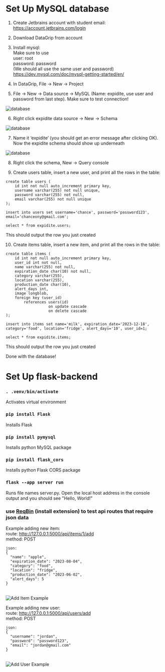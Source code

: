 # Set Up MySQL database
1) Create Jetbrains account with student email: https://account.jetbrains.com/login

2) Download DataGrip from account

3) Install mysql:\
Make sure to use\
user: root\
password: password\
(We should all use the same user and password) \
https://dev.mysql.com/doc/mysql-getting-started/en/ 

4) In DataGrip, File -> New -> Project

5) File -> New -> Data source -> MySQL (Name: expidite, use user and password from last step). Make sure to test connection!

![database](images/db_1.png)

6) Right click expidite data source -> New -> Schema

![database](images/db_2.png)

7) Name it ‘expidite’ (you should get an error message after clicking OK). Now the expidite schema should show up underneath

![database](images/db_3.png)

8) Right click the schema, New -> Query console

9) Create users table, insert a new user, and print all the rows in the table:
```
create table users (
    id int not null auto_increment primary key,
    username varchar(255) not null unique,
    password varchar(255) not null,
    email varchar(255) not null unique
);
```

```
insert into users set username='chance', password='password123', email='chanceony@gmail.com';
```

```
select * from expidite.users;
```

This should output the row you just created

10) Create items table, insert a new item, and print all the rows in the table:
```
create table items (
    id int not null auto_increment primary key,
    user_id int not null,
    name varchar(255) not null,
    expiration_date char(10) not null,
    category varchar(255),
    location varchar(255),
    production_date char(10),
    alert_days int,
    image longblob,
    foreign key (user_id)
        references users(id)
                   on update cascade
                   on delete cascade
);
```

```
insert into items set name='milk', expiration_date='2023-12-18', category='food', location='fridge', alert_days='10', user_id=1;
```

```
select * from expidite.items;
```

This should output the row you just created

Done with the database!





# Set Up flask-backend

### `. .venv/bin/activate`

Activates virtual environment


### `pip install Flask`

Installs Flask


### `pip install pymysql`

Installs python MySQL package

### `pip install flask_cors`

Installs python Flask CORS package


### `flask --app server run`

Runs file names server.py. Open the local host address in the console output and you should see "Hello, World!"


### use [ReqBin](https://reqbin.com/) (install extension) to test api routes that require json data
Example adding new item:\
route: http://127.0.0.1:5000/api/items/1/add \
method: POST
```
json:
{
  "name": "apple", 
  "expiration_date": "2023-08-04", 
  "category": "food", 
  "location": "fridge", 
  "production_date": "2023-06-02", 
  "alert_days": 5 
}
```
\
![Add Item Example](images/add_item_example.png)


Example adding new user:\
route: http://127.0.0.1:5000/api/users/add \
method: POST
```
json:
{
  "username": "jordan", 
  "password": "password123", 
  "email": "jordan@gmail.com"
}
```
\
![Add User Example](images/add_user_example.png)